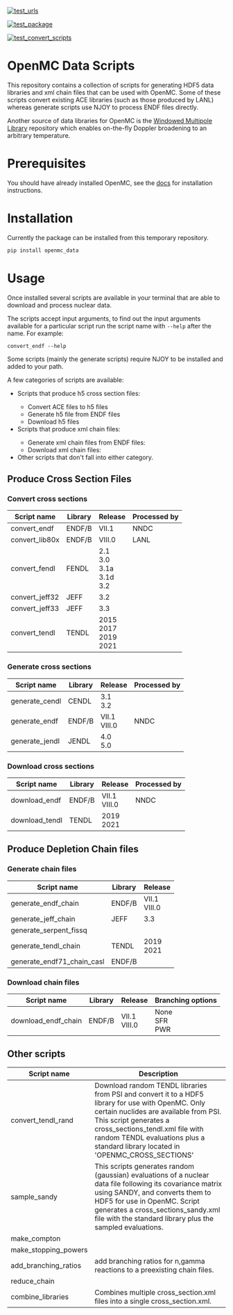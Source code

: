 [![test_urls](https://github.com/shimwell/data/actions/workflows/test_urls.yml/badge.svg)](https://github.com/shimwell/data/actions/workflows/test_urls.yml)

[![test_package](https://github.com/openmc-data-storage/openmc_data/actions/workflows/test_package.yml/badge.svg)](https://github.com/openmc-data-storage/openmc_data/actions/workflows/test_package.yml)

[![test_convert_scripts](https://github.com/openmc-data-storage/openmc_data/actions/workflows/test_processing.yml/badge.svg)](https://github.com/openmc-data-storage/openmc_data/actions/workflows/test_processing.yml)


# OpenMC Data Scripts

This repository contains a collection of scripts for generating HDF5 data
libraries and xml chain files that can be used with OpenMC. Some of these
scripts convert existing ACE libraries (such as those produced by LANL) whereas
generate scripts use NJOY to process ENDF files directly.

Another source of data libraries for OpenMC is the [Windowed Multipole Library](https://github.com/mit-crpg/WMP_Library) repository which enables on-the-fly Doppler broadening to an arbitrary temperature.

# Prerequisites

You should have already installed OpenMC, see the [docs](https://docs.openmc.org/en/stable/quickinstall.html) for installation instructions.

# Installation

Currently the package can be installed from this temporary repository.

```bash
pip install openmc_data
```

# Usage

Once installed several scripts are available in your terminal that are able to
download and process nuclear data.

The scripts accept input arguments, to find out the input arguments available
for a particular script run the script name with ```--help``` after the name.
For example:

```convert_endf --help```

Some scripts (mainly the generate scripts) require NJOY to be installed and
added to your path.

A few categories of scripts are available:
<ul>
<li>Scripts that produce h5 cross section files:</li>
<ul>
    <li>Convert ACE files to h5 files</li>
    <li>Generate h5 file from ENDF files</li>
    <li>Download h5 files</li>
</ul>
<li>Scripts that produce xml chain files:</li>
<ul>
    <li>Generate xml chain files from ENDF files:</li>
    <li>Download xml chain files:</li>
</ul>
<li>Other scripts that don't fall into either category.</li>
</ul>

## Produce Cross Section Files

### Convert cross sections

| Script name | Library | Release | Processed by |
|-|-|-|-|
|convert_endf | ENDF/B | VII.1 | NNDC |
|convert_lib80x | ENDF/B | VIII.0 | LANL |
|convert_fendl | FENDL | 2.1<br>3.0<br>3.1a<br>3.1d<br>3.2|
|convert_jeff32 | JEFF | 3.2 |
|convert_jeff33 | JEFF | 3.3 |
|convert_tendl | TENDL | 2015<br>2017<br>2019<br>2021 |

### Generate cross sections

| Script name | Library | Release | Processed by |
|-|-|-|-|
| generate_cendl | CENDL | 3.1<br>3.2 |  |
| generate_endf | ENDF/B | VII.1<br>VIII.0 | NNDC |
| generate_jendl | JENDL | 4.0<br>5.0 | |

### Download cross sections

| Script name | Library | Release | Processed by |
|-|-|-|-|
| download_endf | ENDF/B | VII.1<br>VIII.0  | NNDC |
| download_tendl | TENDL | 2019<br>2021  |  |

<!-- | Script name | Library | Release | Processed by | Download available | Downloads ACE files and convert to HDF5 | Downloads ENDF files and convert to HDF5 | Convert local ACE files |
|-|-|-|-|-|-|-|-|
|generate_cendl| CENDL | 3.1<br>3.2 |  |  |  | :heavy_check_mark: |  |
|generate_endf| ENDF/B | VII.1 | NNDC | [openmc.org](https://anl.box.com/shared/static/9igk353zpy8fn9ttvtrqgzvw1vtejoz6.xz) |  | :heavy_check_mark: |  |
|convert_endf| ENDF/B | VII.1 | NNDC | [openmc.org](https://anl.box.com/shared/static/9igk353zpy8fn9ttvtrqgzvw1vtejoz6.xz) | :heavy_check_mark: | :heavy_check_mark: |  |
|convert_lib80x| ENDF/B | VIII.0 | LANL | [openmc.org](https://anl.box.com/shared/static/nd7p4jherolkx4b1rfaw5uqp58nxtstr.xz) |  |  | :heavy_check_mark: |
|generate_endf| ENDF/B | VIII.0 | NNDC | [openmc.org](https://anl.box.com/shared/static/uhbxlrx7hvxqw27psymfbhi7bx7s6u6a.xz) |  | :heavy_check_mark: |  |
|convert_fendl| FENDL | 2.1<br>3.0<br>3.1a<br>3.1d<br>3.2 |  | [openmc.org 3.2](https://anl.box.com/shared/static/3cb7jetw7tmxaw6nvn77x6c578jnm2ey.xz) | :heavy_check_mark: |  |  |
|generate_jendl| JENDL | 4.0 |  |  |  | :heavy_check_mark: |  |
|convert_jeff32| JEFF | 3.2 |  | [openmc.org](https://anl.box.com/shared/static/pb94oxriiipezysu7w4r2qdoufc2epxv.xz) | :heavy_check_mark: |  |  |
|convert_jeff33| JEFF | 3.3 |  | [openmc.org](https://anl.box.com/shared/static/ddetxzp0gv1buk1ev67b8ynik7f268hw.xz) | :heavy_check_mark: |  |  |
|convert_tendl| TENDL | 2015<br>2017<br>2019<br>2021|  |  | :heavy_check_mark: |  |  | -->

## Produce Depletion Chain files

### Generate chain files

| Script name | Library | Release |
|-|-|-|
|generate_endf_chain | ENDF/B | VII.1<br>VIII.0  |
|generate_jeff_chain | JEFF | 3.3  |
|generate_serpent_fissq | |  |
|generate_tendl_chain | TENDL | 2019<br>2021 |
|generate_endf71_chain_casl | ENDF/B |  |

### Download chain files

| Script name | Library | Release | Branching options|
|-|-|-|-|
|download_endf_chain | ENDF/B | VII.1<br>VIII.0 | None<br>SFR<br>PWR

<!-- | Sctipt name | Library | Release | Download available | Download ENDF files and generates XML chain files |
|-|-|-|-|-|
|generate_endf71_chain_casl|ENDF/B|-|[https://github.com/openmc-dev/data/tree/master/depletion](https://github.com/openmc-dev/data/tree/master/depletion)|:heavy_check_mark:|
|generate_endf_chain|ENDF/B|-|[https://github.com/openmc-dev/data/tree/master/depletion](https://github.com/openmc-dev/data/tree/master/depletion)|:heavy_check_mark:|
|generate_serpent_fissq|-|-|[https://github.com/openmc-dev/data/tree/master/depletion](https://github.com/openmc-dev/data/tree/master/depletion)|:heavy_check_mark:|
|generate_tendl_chain|TENDL|2019<br>2021|[https://github.com/openmc-dev/data/tree/master/depletion](https://github.com/openmc-dev/data/tree/master/depletion)|:heavy_check_mark:| -->

## Other scripts

| Script name | Description |
|-|-|
| convert_tendl_rand | Download random TENDL libraries from PSI and convert it to a HDF5 library for use with OpenMC. Only certain nuclides are available from PSI. This script generates a cross_sections_tendl.xml file with random TENDL evaluations plus a standard library located in 'OPENMC_CROSS_SECTIONS' |
| sample_sandy | This scripts generates random (gaussian) evaluations of a nuclear data file following its covariance matrix using SANDY, and converts them to HDF5 for use in OpenMC. Script generates a cross_sections_sandy.xml file with the standard library plus the sampled evaluations. |
| make_compton | |
| make_stopping_powers | |
| add_branching_ratios | add branching ratios for n,gamma reactions to a preexisting chain files. |
| reduce_chain | |
| combine_libraries | Combines multiple cross_section.xml files into a single cross_section.xml. |
